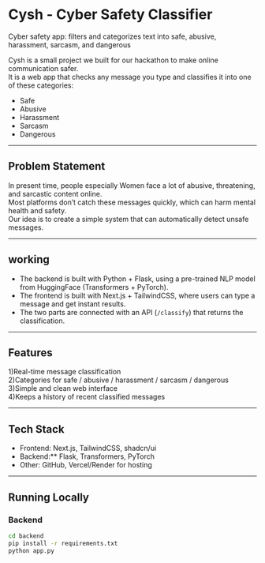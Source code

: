 # Cysh -  Cyber Safety Classifier 

Cyber safety app: filters and categorizes text into safe, abusive, harassment, sarcasm, and dangerous


Cysh is a small project we built for our hackathon to make online communication safer.  
It is a web app that checks any message you type and classifies it into one of these categories:  
- Safe  
- Abusive  
- Harassment  
- Sarcasm  
- Dangerous  

---

## Problem Statement
In present time, people especially Women face a lot of abusive, threatening, and sarcastic content online.  
Most platforms don’t catch these messages quickly, which can harm mental health and safety.  
Our idea is to create a simple system that can automatically detect unsafe messages.

---

## working
- The backend is built with Python + Flask, using a pre-trained NLP model from HuggingFace (Transformers + PyTorch).  
- The frontend is built with Next.js + TailwindCSS, where users can type a message and get instant results.  
- The two parts are connected with an API (`/classify`) that returns the classification.  

---

## Features
1)Real-time message classification  
2)Categories for safe / abusive / harassment / sarcasm / dangerous  
3)Simple and clean web interface  
4)Keeps a history of recent classified messages

---

## Tech Stack
- Frontend: Next.js, TailwindCSS, shadcn/ui
- Backend:** Flask, Transformers, PyTorch
- Other: GitHub, Vercel/Render for hosting

---

## Running Locally

### Backend
```bash
cd backend
pip install -r requirements.txt
python app.py

